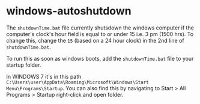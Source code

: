 # windows-autoshutdown

The `shutdownTime.bat` file currently shutsdown the windows computer if the computer's clock's hour field is equal to or under 15 i.e. 3 pm (1500 hrs). To change this, change the `15` (based on a 24 hour clock) in the 2nd line of `shutdownTime.bat`.


To run this as soon as windows boots, add the `shutdownTime.bat` file to your startup folder.

In WINDOWS 7 it's in this path `C:\Users\user\AppData\Roaming\Microsoft\Windows\Start Menu\Programs\Startup`.
You can also find this by navigating to Start > All Programs > Startup right-click and open folder. 
